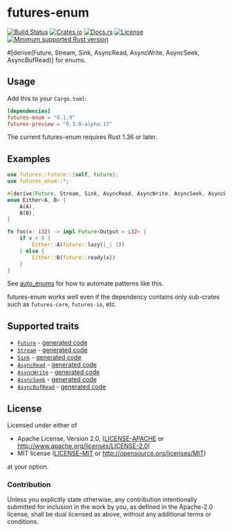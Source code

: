 # futures-enum

[![Build Status][azure-badge]][azure-url]
[![Crates.io][crates-version-badge]][crates-url]
[![Docs.rs][docs-badge]][docs-url]
[![License][crates-license-badge]][crates-url]
[![Minimum supported Rust version][rustc-badge]][rustc-url]

[azure-badge]: https://dev.azure.com/taiki-e/taiki-e/_apis/build/status/taiki-e.futures-enum?branchName=master
[azure-url]: https://dev.azure.com/taiki-e/taiki-e/_build/latest?definitionId=7&branchName=master
[crates-version-badge]: https://img.shields.io/crates/v/futures-enum.svg
[crates-license-badge]: https://img.shields.io/crates/l/futures-enum.svg
[crates-badge]: https://img.shields.io/crates/v/futures-enum.svg
[crates-url]: https://crates.io/crates/futures-enum/
[docs-badge]: https://docs.rs/futures-enum/badge.svg
[docs-url]: https://docs.rs/futures-enum/
[rustc-badge]: https://img.shields.io/badge/rustc-1.36+-lightgray.svg
[rustc-url]: https://blog.rust-lang.org/2019/07/04/Rust-1.36.0.html

\#\[derive(Future, Stream, Sink, AsyncRead, AsyncWrite, AsyncSeek, AsyncBufRead)\] for enums.

## Usage

Add this to your `Cargo.toml`:

```toml
[dependencies]
futures-enum = "0.1.9"
futures-preview = "0.3.0-alpha.17"
```

The current futures-enum requires Rust 1.36 or later.

## Examples

```rust
use futures::future::{self, Future};
use futures_enum::*;

#[derive(Future, Stream, Sink, AsyncRead, AsyncWrite, AsyncSeek, AsyncBufRead)]
enum Either<A, B> {
    A(A),
    B(B),
}

fn foo(x: i32) -> impl Future<Output = i32> {
    if x < 0 {
        Either::A(future::lazy(|_| 1))
    } else {
        Either::B(future::ready(x))
    }
}
```

See [auto_enums](https://github.com/taiki-e/auto_enums) for how to automate patterns like this.

futures-enum works well even if the dependency contains only sub-crates such as `futures-core`, `futures-io`, etc.

## Supported traits

* [`Future`](https://doc.rust-lang.org/std/future/trait.Future.html) - [generated code](doc/future.md)
* [`Stream`](https://rust-lang-nursery.github.io/futures-api-docs/0.3.0-alpha.17/futures/stream/trait.Stream.html) - [generated code](doc/stream.md)
* [`Sink`](https://rust-lang-nursery.github.io/futures-api-docs/0.3.0-alpha.17/futures/sink/trait.Sink.html) - [generated code](doc/sink.md)
* [`AsyncRead`](https://rust-lang-nursery.github.io/futures-api-docs/0.3.0-alpha.17/futures/io/trait.AsyncRead.html) - [generated code](doc/async_read.md)
* [`AsyncWrite`](https://rust-lang-nursery.github.io/futures-api-docs/0.3.0-alpha.17/futures/io/trait.AsyncWrite.html) - [generated code](doc/async_write.md)
* [`AsyncSeek`](https://rust-lang-nursery.github.io/futures-api-docs/0.3.0-alpha.17/futures/io/trait.AsyncSeek.html) - [generated code](doc/async_seek.md)
* [`AsyncBufRead`](https://rust-lang-nursery.github.io/futures-api-docs/0.3.0-alpha.17/futures/io/trait.AsyncBufRead.html) - [generated code](doc/async_buf_read.md)

## License

Licensed under either of

* Apache License, Version 2.0, ([LICENSE-APACHE](LICENSE-APACHE) or <http://www.apache.org/licenses/LICENSE-2.0>)
* MIT license ([LICENSE-MIT](LICENSE-MIT) or <http://opensource.org/licenses/MIT>)

at your option.

### Contribution

Unless you explicitly state otherwise, any contribution intentionally submitted for inclusion in the work by you, as defined in the Apache-2.0 license, shall be dual licensed as above, without any additional terms or conditions.

